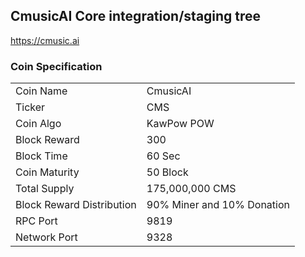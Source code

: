 ## CmusicAI Core integration/staging tree

https://cmusic.ai

### Coin Specification

<table>
<tr><td>Coin Name</td><td>CmusicAI</td></tr>
<tr><td>Ticker</td><td>CMS</td></tr>
<tr><td>Coin Algo</td><td>KawPow POW</td></tr>
<tr><td>Block Reward</td><td>300</td></tr>
<tr><td>Block Time</td><td>60 Sec</td></tr>
<tr><td>Coin Maturity</td><td>50 Block</td></tr>
<tr><td>Total Supply</td><td>175,000,000 CMS</td></tr>
<tr><td>Block Reward Distribution</td><td>90% Miner and 10% Donation</td></tr>
<tr><td>RPC Port</td><td>9819</td></tr>
<tr><td>Network Port</td><td>9328</td></tr>
</table>


